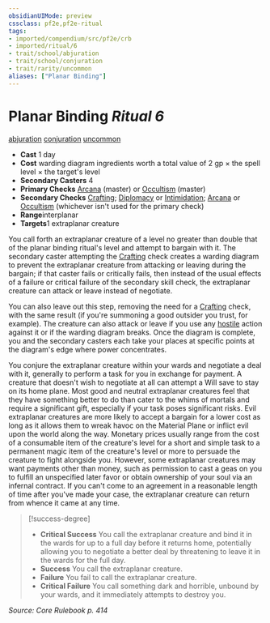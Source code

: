 ```yaml
---
obsidianUIMode: preview
cssclass: pf2e,pf2e-ritual
tags:
- imported/compendium/src/pf2e/crb
- imported/ritual/6
- trait/school/abjuration
- trait/school/conjuration
- trait/rarity/uncommon
aliases: ["Planar Binding"]
---
```

# Planar Binding *Ritual 6*  
[abjuration](abjuration.md)  [conjuration](conjuration.md)  [uncommon](uncommon.md)  

- **Cast** 1 day
- **Cost** warding diagram ingredients worth a total value of 2 gp × the spell level × the target's level
- **Secondary Casters** 4
- **Primary Checks** [Arcana](../../skills.md#Arcana) (master) or [Occultism](../../skills.md#Occultism) (master)
- **Secondary Checks** [Crafting](../../skills.md#Crafting); [Diplomacy](../../skills.md#Diplomacy) or [Intimidation](../../skills.md#Intimidation); [Arcana](../../skills.md#Arcana) or [Occultism](../../skills.md#Occultism) (whichever isn't used for the primary check)
- **Range**interplanar
- **Targets**1 extraplanar creature

You call forth an extraplanar creature of a level no greater than double that of the planar binding ritual's level and attempt to bargain with it. The secondary caster attempting the [Crafting](../../skills.md#Crafting) check creates a warding diagram to prevent the extraplanar creature from attacking or leaving during the bargain; if that caster fails or critically fails, then instead of the usual effects of a failure or critical failure of the secondary skill check, the extraplanar creature can attack or leave instead of negotiate.

You can also leave out this step, removing the need for a [Crafting](../../skills.md#Crafting) check, with the same result (if you're summoning a good outsider you trust, for example). The creature can also attack or leave if you use any [hostile](conditions.md#Hostile) action against it or if the warding diagram breaks. Once the diagram is complete, you and the secondary casters each take your places at specific points at the diagram's edge where power concentrates.

You conjure the extraplanar creature within your wards and negotiate a deal with it, generally to perform a task for you in exchange for payment. A creature that doesn't wish to negotiate at all can attempt a Will save to stay on its home plane. Most good and neutral extraplanar creatures feel that they have something better to do than cater to the whims of mortals and require a significant gift, especially if your task poses significant risks. Evil extraplanar creatures are more likely to accept a bargain for a lower cost as long as it allows them to wreak havoc on the Material Plane or inflict evil upon the world along the way. Monetary prices usually range from the cost of a consumable item of the creature's level for a short and simple task to a permanent magic item of the creature's level or more to persuade the creature to fight alongside you. However, some extraplanar creatures may want payments other than money, such as permission to cast a geas on you to fulfill an unspecified later favor or obtain ownership of your soul via an infernal contract. If you can't come to an agreement in a reasonable length of time after you've made your case, the extraplanar creature can return from whence it came at any time.

> [!success-degree] 
> - **Critical Success** You call the extraplanar creature and bind it in the wards for up to a full day before it returns home, potentially allowing you to negotiate a better deal by threatening to leave it in the wards for the full day.
> - **Success** You call the extraplanar creature.
> - **Failure** You fail to call the extraplanar creature.
> - **Critical Failure** You call something dark and horrible, unbound by your wards, and it immediately attempts to destroy you.

*Source: Core Rulebook p. 414*